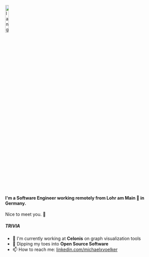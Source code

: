 <p><img width=15% src="https://github.com/alansmathew/alansmathew/raw/master/lang.gif" alt="lang image here" /> </p>

#### I'm a Software Engineer working remotely from Lohr am Main 🍇 in Germany. 

Nice to meet you. 👋

##### TRIVIA

- 🏢 I'm currently working at **Celonis** on graph visualization tools
- 🌱 Dipping my toes into **Open Source Software** 
- 📫 How to reach me: [linkedin.com/michaelxvoelker](https://www.linkedin.com/in/michaelxvoelker/)

<!--
**michaelxvoelker/michaelxvoelker** is a ✨ _special_ ✨ repository because its `README.md` (this file) appears on your GitHub profile.

Here are some ideas to get you started:

- 🔭 I’m currently working on ...
- 🌱 I’m currently learning ...
- 👯 I’m looking to collaborate on ...
- 🤔 I’m looking for help with ...
- 💬 Ask me about ...
- 📫 How to reach me: ...
- 😄 Pronouns: ...
- ⚡ Fun fact: ...
- ⚡️ Fun fact: I also speak russian.
-->

